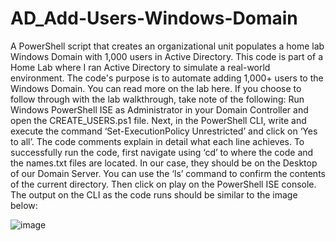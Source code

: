 # AD_Add-Users-Windows-Domain
A PowerShell script that creates an organizational unit populates a home lab Windows Domain with 1,000 users in Active Directory.
This code is part of a Home Lab where I ran Active Directory to simulate a real-world environment. The code's purpose is to automate adding 1,000+ users to the Windows Domain. You can read more on the lab here.
If you choose to follow through with the lab walkthrough, take note of the following:
Run Windows PowerShell ISE as Administrator in your Domain Controller and open the CREATE_USERS.ps1 file.
Next, in the PowerShell CLI, write and execute the command ‘Set-ExecutionPolicy Unrestricted’ and click on ‘Yes to all’.
The code comments explain in detail what each line achieves.
To successfully run the code, first navigate using ‘cd’ to where the code and the names.txt files are located. In our case, they should be on the Desktop of our Domain Server. You can use the ‘ls’ command to confirm the contents of the current directory.
Then click on play on the PowerShell ISE console.
The output on the CLI as the code runs should be similar to the image below:

 ![image](https://github.com/RobertOnyango/AD_Add-Users-Windows-Domain/assets/45780414/e0f3d98b-6ff4-4f55-af07-c1c71678b708)

